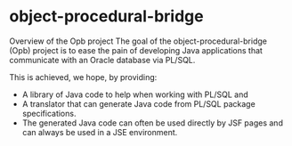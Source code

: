 # object-procedural-bridge
Overview of the Opb project
The goal of the object-procedural-bridge (Opb) project is to ease the pain of developing Java applications that 
communicate with an Oracle database via PL/SQL.

This is achieved, we hope, by providing:

* A library of Java code to help when working with PL/SQL and
* A translator that can generate Java code from PL/SQL package specifications.
* The generated Java code can often be used directly by JSF pages and can always be used in a JSE environment.

